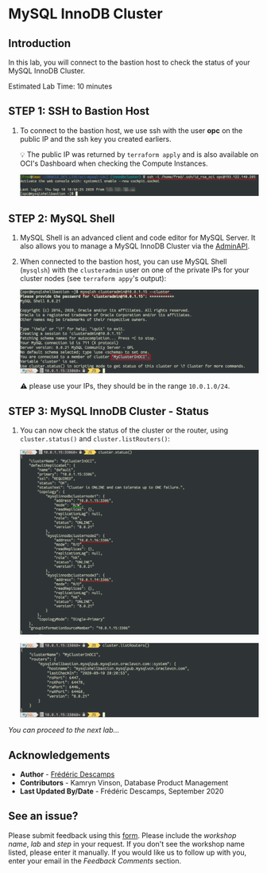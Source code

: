 # MySQL InnoDB Cluster

## Introduction

In this lab, you will connect to the bastion host to check the status of your MySQL InnoDB Cluster.

Estimated Lab Time: 10 minutes

## **STEP 1**: SSH to Bastion Host

1. To connect to the bastion host, we use ssh with the user **opc** on the public IP and the ssh key you created earliers.

    💡 The public IP was returned by `terraform apply` and is also available on OCI's Dashboard when checking the Compute Instances.

    ![](.././images/terminal/term04.png)

## **STEP 2**: MySQL Shell

1. MySQL Shell is an advanced client and code editor for MySQL Server. It also allows you to manage a MySQL InnoDB Cluster via the [AdminAPI](https://dev.mysql.com/doc/dev/mysqlsh-api-python/8.0/group___admin_a_p_i.html).

2. When connected to the bastion host, you can use MySQL Shell (`mysqlsh`) with the `clusteradmin` user on one of the private IPs for your cluster nodes (see `terraform appy`'s output):

    ![](.././images/terminal/term05.png)

    ⚠️ please use your IPs, they should be in the range `10.0.1.0/24`.

## **STEP 3**: MySQL InnoDB Cluster - Status

1. You can now check the status of the cluster or the router, using `cluster.status()` and `cluster.listRouters()`:

    ![](.././images/terminal/term06.png)

    ![](.././images/terminal/term07.png)

*You can proceed to the next lab…*

## Acknowledgements

- **Author** - [Frédéric Descamps](https://lefred.be)
- **Contributors** - Kamryn Vinson, Database Product Management
- **Last Updated By/Date** - Frédéric Descamps, September 2020

## See an issue?
Please submit feedback using this [form](https://apexapps.oracle.com/pls/apex/f?p=133:1:::::P1_FEEDBACK:1). Please include the *workshop name*, *lab* and *step* in your request.  If you don't see the workshop name listed, please enter it manually. If you would like us to follow up with you, enter your email in the *Feedback Comments* section. 